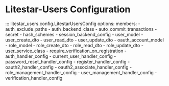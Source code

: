 # Litestar-Users Configuration

::: litestar_users.config.LitestarUsersConfig
    options:
        members:
            - auth_exclude_paths
            - auth_backend_class
            - auto_commit_transactions
            - secret
            - hash_schemes
            - session_backend_config
            - user_model
            - user_create_dto
            - user_read_dto
            - user_update_dto
            - oauth_account_model
            - role_model
            - role_create_dto
            - role_read_dto
            - role_update_dto
            - user_service_class
            - require_verification_on_registration
            - auth_handler_config
            - current_user_handler_config
            - password_reset_handler_config
            - register_handler_config
            - oauth2_handler_config
            - oauth2_associate_handler_config
            - role_management_handler_config
            - user_management_handler_config
            - verification_handler_config
